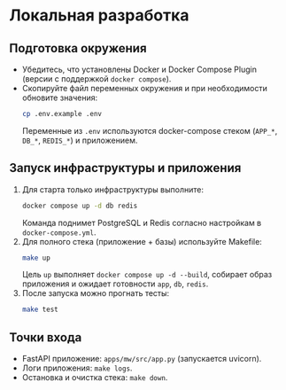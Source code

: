 # Локальная разработка

## Подготовка окружения
- Убедитесь, что установлены Docker и Docker Compose Plugin (версии с поддержкой `docker compose`).
- Скопируйте файл переменных окружения и при необходимости обновите значения:
  ```bash
  cp .env.example .env
  ```
  Переменные из `.env` используются docker-compose стеком (`APP_*`, `DB_*`, `REDIS_*`) и приложением.

## Запуск инфраструктуры и приложения
1. Для старта только инфраструктуры выполните:
   ```bash
   docker compose up -d db redis
   ```
   Команда поднимет PostgreSQL и Redis согласно настройкам в `docker-compose.yml`.
2. Для полного стека (приложение + базы) используйте Makefile:
   ```bash
   make up
   ```
   Цель `up` выполняет `docker compose up -d --build`, собирает образ приложения и ожидает готовности `app`, `db`, `redis`.
3. После запуска можно прогнать тесты:
   ```bash
   make test
   ```

## Точки входа
- FastAPI приложение: `apps/mw/src/app.py` (запускается uvicorn).
- Логи приложения: `make logs`.
- Остановка и очистка стека: `make down`.

